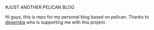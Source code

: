 #JUST ANOTHER PELICAN BLOG

Hi guys, this is repo for my personal blog based on pelican.
Thanks to [@joernba](https://twitter.com/joernba) who is supporting me with this project.